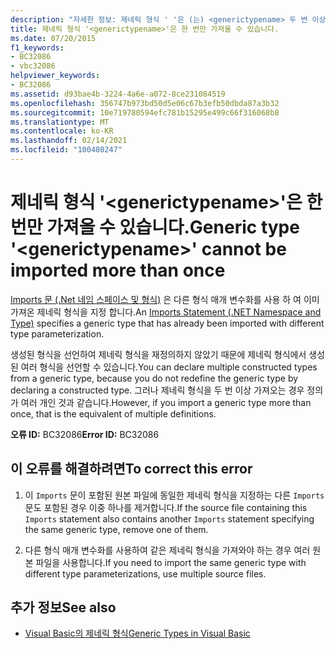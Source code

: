 ```yaml
---
description: "자세한 정보: 제네릭 형식 ' '은 (는) <generictypename> 두 번 이상 가져올 수 없습니다."
title: 제네릭 형식 '<generictypename>'은 한 번만 가져올 수 있습니다.
ms.date: 07/20/2015
f1_keywords:
- BC32086
- vbc32086
helpviewer_keywords:
- BC32086
ms.assetid: d93bae4b-3224-4a6e-a072-8ce231084519
ms.openlocfilehash: 356747b973bd50d5e06c67b3efb50dbda87a3b32
ms.sourcegitcommit: 10e719780594efc781b15295e499c66f316068b8
ms.translationtype: MT
ms.contentlocale: ko-KR
ms.lasthandoff: 02/14/2021
ms.locfileid: "100480247"
---
```

# <a name="generic-type-generictypename-cannot-be-imported-more-than-once"></a><span data-ttu-id="cb324-103">제네릭 형식 '\<generictypename>'은 한 번만 가져올 수 있습니다.</span><span class="sxs-lookup"><span data-stu-id="cb324-103">Generic type '\<generictypename>' cannot be imported more than once</span></span>

<span data-ttu-id="cb324-104">[Imports 문 (.Net 네임 스페이스 및 형식)](../language-reference/statements/imports-statement-net-namespace-and-type.md) 은 다른 형식 매개 변수화를 사용 하 여 이미 가져온 제네릭 형식을 지정 합니다.</span><span class="sxs-lookup"><span data-stu-id="cb324-104">An [Imports Statement (.NET Namespace and Type)](../language-reference/statements/imports-statement-net-namespace-and-type.md) specifies a generic type that has already been imported with different type parameterization.</span></span>  
  
 <span data-ttu-id="cb324-105">생성된 형식을 선언하여 제네릭 형식을 재정의하지 않았기 때문에 제네릭 형식에서 생성된 여러 형식을 선언할 수 있습니다.</span><span class="sxs-lookup"><span data-stu-id="cb324-105">You can declare multiple constructed types from a generic type, because you do not redefine the generic type by declaring a constructed type.</span></span> <span data-ttu-id="cb324-106">그러나 제네릭 형식을 두 번 이상 가져오는 경우 정의가 여러 개인 것과 같습니다.</span><span class="sxs-lookup"><span data-stu-id="cb324-106">However, if you import a generic type more than once, that is the equivalent of multiple definitions.</span></span>  
  
 <span data-ttu-id="cb324-107">**오류 ID:** BC32086</span><span class="sxs-lookup"><span data-stu-id="cb324-107">**Error ID:** BC32086</span></span>  
  
## <a name="to-correct-this-error"></a><span data-ttu-id="cb324-108">이 오류를 해결하려면</span><span class="sxs-lookup"><span data-stu-id="cb324-108">To correct this error</span></span>  
  
1. <span data-ttu-id="cb324-109">이 `Imports` 문이 포함된 원본 파일에 동일한 제네릭 형식을 지정하는 다른 `Imports` 문도 포함된 경우 이중 하나를 제거합니다.</span><span class="sxs-lookup"><span data-stu-id="cb324-109">If the source file containing this `Imports` statement also contains another `Imports` statement specifying the same generic type, remove one of them.</span></span>  
  
2. <span data-ttu-id="cb324-110">다른 형식 매개 변수화를 사용하여 같은 제네릭 형식을 가져와야 하는 경우 여러 원본 파일을 사용합니다.</span><span class="sxs-lookup"><span data-stu-id="cb324-110">If you need to import the same generic type with different type parameterizations, use multiple source files.</span></span>  
  
## <a name="see-also"></a><span data-ttu-id="cb324-111">추가 정보</span><span class="sxs-lookup"><span data-stu-id="cb324-111">See also</span></span>

- [<span data-ttu-id="cb324-112">Visual Basic의 제네릭 형식</span><span class="sxs-lookup"><span data-stu-id="cb324-112">Generic Types in Visual Basic</span></span>](../programming-guide/language-features/data-types/generic-types.md)
